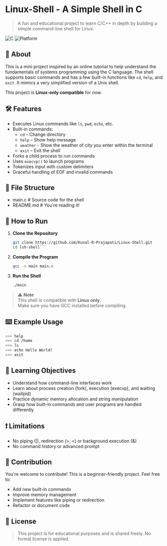 # Linux-Shell - A Simple Shell in C

> A fun and educational project to learn C/C++ in depth by building a simple command-line shell for Linux.

![C](https://img.shields.io/badge/Language-C-blue.svg)
![Platform](https://img.shields.io/badge/Platform-Linux-orange.svg)

## 📌 About

This is a mini project inspired by an online tutorial to help understand the fundamentals of systems programming using the C language. The shell supports basic commands and has a few built-in functions like `cd`, `help`, and `exit`. It mimics a very simplified version of a Unix shell.

This project is **Linux-only compatible** for now.

## 🛠️ Features

- Executes Linux commands like `ls`, `pwd`, `echo`, etc.
- Built-in commands:
  - `cd` – Change directory
  - `help` – Show help message
  - `weather` - Show the weather of city you enter within the terminal
  - `exit` – Exit the shell
- Forks a child process to run commands
- Uses `execvp()` to launch programs
- Tokenizes input with custom delimiters
- Graceful handling of EOF and invalid commands

## 📂 File Structure
- main.c # Source code for the shell
- README.md # You're reading it!

## 🚀 How to Run

1. **Clone the Repository**
   ```bash 
   git clone https://github.com/Kunal-R-Prajapati/Linux-Shell.git
   cd lsh-shell```
2. **Compile the Program**
    ```bash
    gcc -o main main.c
3. **Run the Shell**
    ```bash
    ./main

> ⚠️ **Note**  
> This shell is compatible with **Linux only**.  
> Make sure you have GCC installed before compiling.

## ⌨️ Example Usage 
```bash
>>> help
>>> cd /home
>>> ls
>>> echo Hello World!
>>> exit
```

## 🧠 Learning Objectives
- Understand how command-line interfaces work
- Learn about process creation (fork), execution (execvp), and waiting (waitpid)
- Practice dynamic memory allocation and string manipulation
- Grasp how built-in commands and user programs are handled differently

## ❗ Limitations
- No piping (|), redirection (>, <) or background execution (&)
- No command history or advanced prompt


## 🙌 Contribution
You're welcome to contribute! This is a beginner-friendly project. Feel free to:
- Add new built-in commands
- Improve memory management
- Implement features like piping or redirection
- Refactor or document code
## 📃 License
>This project is for educational purposes and is shared freely. No formal license is applied.

